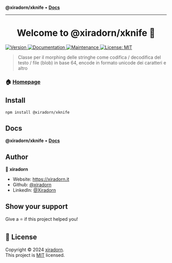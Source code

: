 **@xiradorn/xknife** • [**Docs**](globals.md)

***

<h1 align="center">Welcome to @xiradorn/xknife 👋</h1>
<p>
  <a href="https://www.npmjs.com/package/@xiradorn/xknife" target="_blank">
    <img alt="Version" src="https://img.shields.io/npm/v/@xiradorn/xknife.svg">
  </a>
  <a href="https://github.com/xiradorn/xknife#readme" target="_blank">
    <img alt="Documentation" src="https://img.shields.io/badge/documentation-yes-brightgreen.svg" />
  </a>
  <a href="https://github.com/xiradorn/xknife/graphs/commit-activity" target="_blank">
    <img alt="Maintenance" src="https://img.shields.io/badge/Maintained%3F-yes-green.svg" />
  </a>
  <a href="https://github.com/xiradorn/xknife/blob/master/LICENSE" target="_blank">
    <img alt="License: MIT" src="https://img.shields.io/github/license/xiradorn/@xiradorn/xknife" />
  </a>
</p>

> Classe per il morphing delle stringhe come codifica / decodifica del testo / file (blob) in base 64, encode in formato unicode dei caratteri e altro

### 🏠 [Homepage](https://xiradorn.it)

## Install

```sh
npm install @xiradorn/xknife
```

## Docs

**@xiradorn/xknife** • [**Docs**](docs/globals.md)

## Author

👤 **xiradorn**

-   Website: https://xiradorn.it
-   Github: [@xiradorn](https://github.com/xiradorn)
-   LinkedIn: [@Xiradorn](https://linkedin.com/in/Xiradorn)

## Show your support

Give a ⭐️ if this project helped you!

## 📝 License

Copyright © 2024 [xiradorn](https://github.com/xiradorn).<br />
This project is [MIT](https://github.com/xiradorn/xknife/blob/master/LICENSE) licensed.
